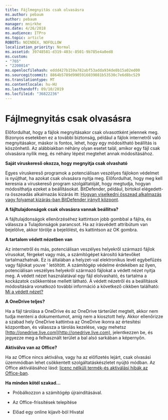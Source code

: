 ```yaml
---
title: Fájlmegnyitás csak olvasásra
ms.author: pebaum
author: pebaum
manager: mnirkhe
ms.date: 4/26/2018
ms.audience: ITPro
ms.topic: article
ROBOTS: NOINDEX, NOFOLLOW
localization_priority: Normal
ms.assetid: 39748581-d319-403c-8501-9b785e4a0ed8
ms.custom:
- "765"
- "2200014"
ms.openlocfilehash: eddd427b159a782abf53adda934de8b15a02ed00
ms.sourcegitcommit: 8864b5789d9905916039081b53530c7e6d8bc529
ms.translationtype: MT
ms.contentlocale: hu-HU
ms.lasthandoff: 09/10/2019
ms.locfileid: "36822236"
---
```

# <a name="file-open-read-only"></a>Fájlmegnyitás csak olvasásra

Előfordulhat, hogy a fájlok megnyitásakor csak olvasottként jelennek meg. Bizonyos esetekben ez a további biztonság, például a fájlok internetről való megnyitásakor, máskor is fontos, lehet, hogy egy módosítható beállítás is köszönhető. Az alábbiakban néhány olyan esetet talál, amikor egy fájl csak olvasásra nyílik meg, és néhány lépést megtehet annak módosításához.
  
 **Saját víruskereső okozza, hogy megnyitja csak olvasható**
  
Egyes víruskereső programok a potenciálisan veszélyes fájlokon védelmet is nyújthat, ha azokat csak olvasásra nyitja meg. Előfordulhat, hogy meg kell keresnia a víruskereső program szolgáltatóját, hogy megtudja, hogyan módosíthatja ezeket a beállításokat. BitDefender, például, birtokol elégedett-ra összeadás alkalmazás kizárás itt: [Hogyan viselkedni összead alkalmazás vagy folyamat kizárás-ban BitDefender irányít központ](https://aka.ms/AA6098i).
  
 **A fájltulajdonságok csak olvasásra vannak beállítva?**
  
A fájltulajdonságok ellenőrzéséhez kattintson jobb gombbal a fájlra, és válassza a Tulajdonságok parancsot. Ha az írásvédett attribútum van bejelölve, akkor törölje a bejelölést, és kattintson az OK gombra.
  
 **A tartalom védett nézetben van**
  
Az internetről és más, potenciálisan veszélyes helyekről származó fájlok vírusokat, férgeket vagy más, a számítógépet károsító kártevőket tartalmazhatnak. Ez is általában a helyzet-val elektronikus levél egybefűzés vagy fájlokat youve ' letöltött. A számítógép védelme érdekében az ilyen, potenciálisan veszélyes helyekről származó fájlokat a védett nézet nyitja meg. A védett nézet használatával egy fájl elolvasható, és tartalma a kockázatok csökkentése mellett látható. A védett nézetről és a beállítások módosítására vonatkozó további információ a következő cikkben található: [Mi a védett nézet?](https://support.office.com/article/d6f09ac7-e6b9-4495-8e43-2bbcdbcb6653)
  
 **A OneDrive teljes?**
  
Ha a fájl tárolása a OneDrive és az OneDrive tárterület megtelt, akkor nem tudja menteni a dokumentumot, amíg nem a kiosztott hely. Akkor ellenőrizze a szabad hely OneDrive kattintva az OneDrive ikonra az értesítési központban, és válassza a tárolás kezelése, vagy mehetsz [http://onedrive.live.com](http://onedrive.live.com), jelentkezzen be, és jegyezze meg a felhasznált terület a bal alsó sarkában a képernyőn.
  
 **Aktiválva van az Office?**
  
Ha az Office nincs aktiválva, vagy ha az előfizetés lejárt, csak olvasási üzemmódban lehet csökkentett szolgáltatáskészletet nyújtó módban. Az Office aktiválásához lásd: [licenc nélküli termék-és aktiválási hibák az Office-ban](https://support.office.com/article/0d23d3c0-c19c-4b2f-9845-5344fedc4380).
  
 **Ha minden kötél szakad...**
  
- Próbálkozzon a számítógép újraindításával.
    
- Az Office-frissítések telepítése
    
- Előad egy online kijavít-ból Hivatal
    

